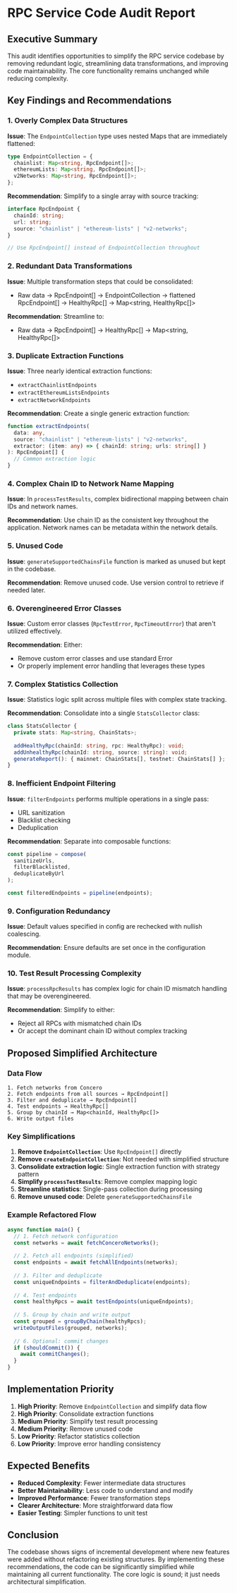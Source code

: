 # RPC Service Code Audit Report

## Executive Summary

This audit identifies opportunities to simplify the RPC service codebase by removing redundant logic, streamlining data transformations, and improving code maintainability. The core functionality remains unchanged while reducing complexity.

## Key Findings and Recommendations

### 1. Overly Complex Data Structures

**Issue**: The `EndpointCollection` type uses nested Maps that are immediately flattened:
```typescript
type EndpointCollection = {
  chainlist: Map<string, RpcEndpoint[]>;
  ethereumLists: Map<string, RpcEndpoint[]>;
  v2Networks: Map<string, RpcEndpoint[]>;
};
```

**Recommendation**: Simplify to a single array with source tracking:
```typescript
interface RpcEndpoint {
  chainId: string;
  url: string;
  source: "chainlist" | "ethereum-lists" | "v2-networks";
}

// Use RpcEndpoint[] instead of EndpointCollection throughout
```

### 2. Redundant Data Transformations

**Issue**: Multiple transformation steps that could be consolidated:
- Raw data → RpcEndpoint[] → EndpointCollection → flattened RpcEndpoint[] → HealthyRpc[] → Map<string, HealthyRpc[]>

**Recommendation**: Streamline to:
- Raw data → RpcEndpoint[] → HealthyRpc[] → Map<string, HealthyRpc[]>

### 3. Duplicate Extraction Functions

**Issue**: Three nearly identical extraction functions:
- `extractChainlistEndpoints`
- `extractEthereumListsEndpoints`
- `extractNetworkEndpoints`

**Recommendation**: Create a single generic extraction function:
```typescript
function extractEndpoints(
  data: any,
  source: "chainlist" | "ethereum-lists" | "v2-networks",
  extractor: (item: any) => { chainId: string; urls: string[] }
): RpcEndpoint[] {
  // Common extraction logic
}
```

### 4. Complex Chain ID to Network Name Mapping

**Issue**: In `processTestResults`, complex bidirectional mapping between chain IDs and network names.

**Recommendation**: Use chain ID as the consistent key throughout the application. Network names can be metadata within the network details.

### 5. Unused Code

**Issue**: `generateSupportedChainsFile` function is marked as unused but kept in the codebase.

**Recommendation**: Remove unused code. Use version control to retrieve if needed later.

### 6. Overengineered Error Classes

**Issue**: Custom error classes (`RpcTestError`, `RpcTimeoutError`) that aren't utilized effectively.

**Recommendation**: Either:
- Remove custom error classes and use standard Error
- Or properly implement error handling that leverages these types

### 7. Complex Statistics Collection

**Issue**: Statistics logic split across multiple files with complex state tracking.

**Recommendation**: Consolidate into a single `StatsCollector` class:
```typescript
class StatsCollector {
  private stats: Map<string, ChainStats>;
  
  addHealthyRpc(chainId: string, rpc: HealthyRpc): void;
  addUnhealthyRpc(chainId: string, source: string): void;
  generateReport(): { mainnet: ChainStats[], testnet: ChainStats[] };
}
```

### 8. Inefficient Endpoint Filtering

**Issue**: `filterEndpoints` performs multiple operations in a single pass:
- URL sanitization
- Blacklist checking
- Deduplication

**Recommendation**: Separate into composable functions:
```typescript
const pipeline = compose(
  sanitizeUrls,
  filterBlacklisted,
  deduplicateByUrl
);

const filteredEndpoints = pipeline(endpoints);
```

### 9. Configuration Redundancy

**Issue**: Default values specified in config are rechecked with nullish coalescing.

**Recommendation**: Ensure defaults are set once in the configuration module.

### 10. Test Result Processing Complexity

**Issue**: `processRpcResults` has complex logic for chain ID mismatch handling that may be overengineered.

**Recommendation**: Simplify to either:
- Reject all RPCs with mismatched chain IDs
- Or accept the dominant chain ID without complex tracking

## Proposed Simplified Architecture

### Data Flow
```
1. Fetch networks from Concero
2. Fetch endpoints from all sources → RpcEndpoint[]
3. Filter and deduplicate → RpcEndpoint[]
4. Test endpoints → HealthyRpc[]
5. Group by chainId → Map<chainId, HealthyRpc[]>
6. Write output files
```

### Key Simplifications

1. **Remove `EndpointCollection`**: Use `RpcEndpoint[]` directly
2. **Remove `createEndpointCollection`**: Not needed with simplified structure
3. **Consolidate extraction logic**: Single extraction function with strategy pattern
4. **Simplify `processTestResults`**: Remove complex mapping logic
5. **Streamline statistics**: Single-pass collection during processing
6. **Remove unused code**: Delete `generateSupportedChainsFile`

### Example Refactored Flow

```typescript
async function main() {
  // 1. Fetch network configuration
  const networks = await fetchConceroNetworks();
  
  // 2. Fetch all endpoints (simplified)
  const endpoints = await fetchAllEndpoints(networks);
  
  // 3. Filter and deduplicate
  const uniqueEndpoints = filterAndDeduplicate(endpoints);
  
  // 4. Test endpoints
  const healthyRpcs = await testEndpoints(uniqueEndpoints);
  
  // 5. Group by chain and write output
  const grouped = groupByChain(healthyRpcs);
  writeOutputFiles(grouped, networks);
  
  // 6. Optional: commit changes
  if (shouldCommit()) {
    await commitChanges();
  }
}
```

## Implementation Priority

1. **High Priority**: Remove `EndpointCollection` and simplify data flow
2. **High Priority**: Consolidate extraction functions
3. **Medium Priority**: Simplify test result processing
4. **Medium Priority**: Remove unused code
5. **Low Priority**: Refactor statistics collection
6. **Low Priority**: Improve error handling consistency

## Expected Benefits

- **Reduced Complexity**: Fewer intermediate data structures
- **Better Maintainability**: Less code to understand and modify
- **Improved Performance**: Fewer transformation steps
- **Clearer Architecture**: More straightforward data flow
- **Easier Testing**: Simpler functions to unit test

## Conclusion

The codebase shows signs of incremental development where new features were added without refactoring existing structures. By implementing these recommendations, the code can be significantly simplified while maintaining all current functionality. The core logic is sound; it just needs architectural simplification.